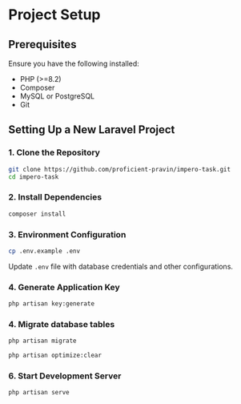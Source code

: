 # Project Setup

## Prerequisites
Ensure you have the following installed:
- PHP (>=8.2)
- Composer
- MySQL or PostgreSQL
- Git

## Setting Up a New Laravel Project
### 1. Clone the Repository
```sh
git clone https://github.com/proficient-pravin/impero-task.git
cd impero-task
```

### 2. Install Dependencies
```sh
composer install
```

### 3. Environment Configuration
```sh
cp .env.example .env
```
Update `.env` file with database credentials and other configurations.

### 4. Generate Application Key
```sh
php artisan key:generate
```

### 4. Migrate database tables
```sh
php artisan migrate
```
```sh
php artisan optimize:clear
```
### 6. Start Development Server
```sh
php artisan serve
```
